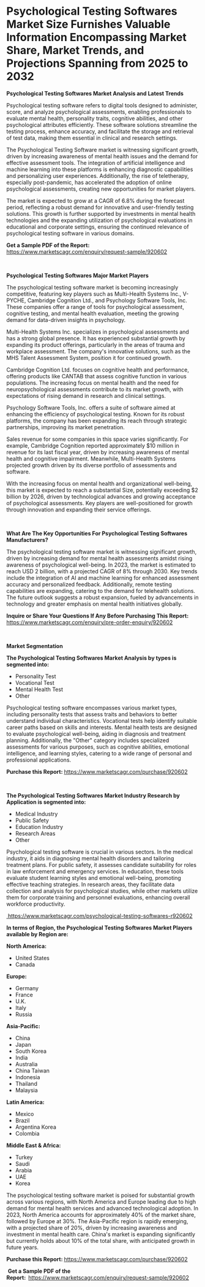 <p><h1>Psychological Testing Softwares Market Size Furnishes Valuable Information Encompassing Market Share, Market Trends, and Projections Spanning from 2025 to 2032</h1></p><p><strong>Psychological Testing Softwares Market Analysis and Latest Trends</strong></p>
<p><p>Psychological testing software refers to digital tools designed to administer, score, and analyze psychological assessments, enabling professionals to evaluate mental health, personality traits, cognitive abilities, and other psychological attributes efficiently. These software solutions streamline the testing process, enhance accuracy, and facilitate the storage and retrieval of test data, making them essential in clinical and research settings.</p><p>The Psychological Testing Software market is witnessing significant growth, driven by increasing awareness of mental health issues and the demand for effective assessment tools. The integration of artificial intelligence and machine learning into these platforms is enhancing diagnostic capabilities and personalizing user experiences. Additionally, the rise of teletherapy, especially post-pandemic, has accelerated the adoption of online psychological assessments, creating new opportunities for market players.</p><p>The market is expected to grow at a CAGR of 6.8% during the forecast period, reflecting a robust demand for innovative and user-friendly testing solutions. This growth is further supported by investments in mental health technologies and the expanding utilization of psychological evaluations in educational and corporate settings, ensuring the continued relevance of psychological testing software in various domains.</p></p>
<p><strong>Get a Sample PDF of the Report:&nbsp;</strong> <a href="https://www.marketscagr.com/enquiry/request-sample/920602?utm_campaign=2106&utm_medium=2&utm_source=Github&utm_content=ia&utm_term=18042025&utm_id=psychological-testing-softwares">https://www.marketscagr.com/enquiry/request-sample/920602</a></p>
<p>&nbsp;</p>
<p><strong>Psychological Testing Softwares Major Market Players</strong></p>
<p><p>The psychological testing software market is becoming increasingly competitive, featuring key players such as Multi-Health Systems Inc., V-PYCHE, Cambridge Cognition Ltd., and Psychology Software Tools, Inc. These companies offer a range of tools for psychological assessment, cognitive testing, and mental health evaluation, meeting the growing demand for data-driven insights in psychology.</p><p>Multi-Health Systems Inc. specializes in psychological assessments and has a strong global presence. It has experienced substantial growth by expanding its product offerings, particularly in the areas of trauma and workplace assessment. The company's innovative solutions, such as the MHS Talent Assessment System, position it for continued growth.</p><p>Cambridge Cognition Ltd. focuses on cognitive health and performance, offering products like CANTAB that assess cognitive function in various populations. The increasing focus on mental health and the need for neuropsychological assessments contribute to its market growth, with expectations of rising demand in research and clinical settings.</p><p>Psychology Software Tools, Inc. offers a suite of software aimed at enhancing the efficiency of psychological testing. Known for its robust platforms, the company has been expanding its reach through strategic partnerships, improving its market penetration.</p><p>Sales revenue for some companies in this space varies significantly. For example, Cambridge Cognition reported approximately $10 million in revenue for its last fiscal year, driven by increasing awareness of mental health and cognitive impairment. Meanwhile, Multi-Health Systems projected growth driven by its diverse portfolio of assessments and software.</p><p>With the increasing focus on mental health and organizational well-being, this market is expected to reach a substantial Size, potentially exceeding $2 billion by 2026, driven by technological advances and growing acceptance of psychological assessments. Key players are well-positioned for growth through innovation and expanding their service offerings.</p></p>
<p>&nbsp;</p>
<p><strong>What Are The Key Opportunities For Psychological Testing Softwares Manufacturers?</strong></p>
<p><p>The psychological testing software market is witnessing significant growth, driven by increasing demand for mental health assessments amidst rising awareness of psychological well-being. In 2023, the market is estimated to reach USD 2 billion, with a projected CAGR of 8% through 2030. Key trends include the integration of AI and machine learning for enhanced assessment accuracy and personalized feedback. Additionally, remote testing capabilities are expanding, catering to the demand for telehealth solutions. The future outlook suggests a robust expansion, fueled by advancements in technology and greater emphasis on mental health initiatives globally.</p></p>
<p><strong>Inquire or Share Your Questions If Any Before Purchasing This Report:</strong> <a href="https://www.marketscagr.com/enquiry/pre-order-enquiry/920602?utm_campaign=2106&utm_medium=2&utm_source=Github&utm_content=ia&utm_term=18042025&utm_id=psychological-testing-softwares">https://www.marketscagr.com/enquiry/pre-order-enquiry/920602</a></p>
<p>&nbsp;</p>
<p><strong>Market Segmentation</strong></p>
<p><strong>The Psychological Testing Softwares Market Analysis by types is segmented into:</strong></p>
<p><ul><li>Personality Test</li><li>Vocational Test</li><li>Mental Health Test</li><li>Other</li></ul></p>
<p><p>Psychological testing software encompasses various market types, including personality tests that assess traits and behaviors to better understand individual characteristics. Vocational tests help identify suitable career paths based on skills and interests. Mental health tests are designed to evaluate psychological well-being, aiding in diagnosis and treatment planning. Additionally, the "Other" category includes specialized assessments for various purposes, such as cognitive abilities, emotional intelligence, and learning styles, catering to a wide range of personal and professional applications.</p></p>
<p><strong>Purchase this Report:&nbsp;</strong><a href="https://www.marketscagr.com/purchase/920602?utm_campaign=2106&utm_medium=2&utm_source=Github&utm_content=ia&utm_term=18042025&utm_id=psychological-testing-softwares">https://www.marketscagr.com/purchase/920602</a></p>
<p>&nbsp;</p>
<p><strong>The Psychological Testing Softwares Market Industry Research by Application is segmented into:</strong></p>
<p><ul><li>Medical Industry</li><li>Public Safety</li><li>Education Industry</li><li>Research Areas</li><li>Other</li></ul></p>
<p><p>Psychological testing software is crucial in various sectors. In the medical industry, it aids in diagnosing mental health disorders and tailoring treatment plans. For public safety, it assesses candidate suitability for roles in law enforcement and emergency services. In education, these tools evaluate student learning styles and emotional well-being, promoting effective teaching strategies. In research areas, they facilitate data collection and analysis for psychological studies, while other markets utilize them for corporate training and personnel evaluations, enhancing overall workforce productivity.</p></p>
<p><a href="https://www.marketscagr.com/psychological-testing-softwares-r920602?utm_campaign=2106&utm_medium=2&utm_source=Github&utm_content=ia&utm_term=18042025&utm_id=psychological-testing-softwares">&nbsp;https://www.marketscagr.com/psychological-testing-softwares-r920602</a></p>
<p><strong>In terms of Region, the Psychological Testing Softwares Market Players available by Region are:</strong></p>
<p>
    <p> <strong> North America: </strong>
        <ul>
            <li>United States</li>
            <li>Canada</li>
        </ul>
        </p> 
    <p> <strong> Europe: </strong>
        <ul>
            <li>Germany</li>
            <li>France</li>
            <li>U.K.</li>
            <li>Italy</li>
            <li>Russia</li>
        </ul>
        </p> 
    <p> <strong> Asia-Pacific: </strong>
        <ul>
            <li>China</li>
            <li>Japan</li>
            <li>South Korea</li>
            <li>India</li>
            <li>Australia</li>
            <li>China Taiwan</li>
            <li>Indonesia</li>
            <li>Thailand</li>
            <li>Malaysia</li>
        </ul>
        </p> 
    <p> <strong> Latin America: </strong>
        <ul>
            <li>Mexico</li>
            <li>Brazil</li>
            <li>Argentina Korea</li>
            <li>Colombia</li>
        </ul>
        </p> 
    <p> <strong> Middle East & Africa: </strong>
        <ul>
            <li>Turkey</li>
            <li>Saudi</li>
            <li>Arabia</li>
            <li>UAE</li>
            <li>Korea</li>
        </ul>
    </p>
    </p>
<p><p>The psychological testing software market is poised for substantial growth across various regions, with North America and Europe leading due to high demand for mental health services and advanced technological adoption. In 2023, North America accounts for approximately 40% of the market share, followed by Europe at 30%. The Asia-Pacific region is rapidly emerging, with a projected share of 20%, driven by increasing awareness and investment in mental health care. China's market is expanding significantly but currently holds about 10% of the total share, with anticipated growth in future years.</p></p>
<p><strong>Purchase this Report: </strong><a href="https://www.marketscagr.com/purchase/920602?utm_campaign=2106&utm_medium=2&utm_source=Github&utm_content=ia&utm_term=18042025&utm_id=psychological-testing-softwares">https://www.marketscagr.com/purchase/920602</a></p>
<p>&nbsp;<strong>Get a Sample PDF of the Report:&nbsp;&nbsp;</strong><a href="https://www.marketscagr.com/enquiry/request-sample/920602?utm_campaign=2106&utm_medium=2&utm_source=Github&utm_content=ia&utm_term=18042025&utm_id=psychological-testing-softwares">https://www.marketscagr.com/enquiry/request-sample/920602</a></p>
<p><strong></strong></p>
<p><p></p><p></p><p></p></p>